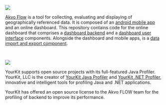 <img src="https://raw.githubusercontent.com/akvo/akvo-web/develop/code/wp-content/themes/Akvo-responsive/images/flow60px.png" />

[Akvo Flow](http://akvo.org/products/akvoflow/) is a tool for collecting, evaluating and displaying of geographically referenced data. It is composed of an [android mobile app](https://github.com/akvo/akvo-flow-mobile/) and an online dashboard. This repository contains code for the online dashboard that comprises a [dashboard backend](https://github.com/akvo/akvo-flow/tree/master/GAE) and a [dashboard user interface](https://github.com/akvo/akvo-flow/tree/master/Dashboard) components.  Alongside the dashboard and mobile apps, is a [data import and export component](https://github.com/akvo/akvo-flow-services).

<p>&nbsp;</p>

<img src="http://www.yourkit.com/images/yklogo.png" />

YourKit supports open source projects with its full-featured Java Profiler.
YourKit, LLC is the creator of <a href="http://www.yourkit.com/java/profiler/index.jsp">YourKit Java Profiler</a>
and <a href="http://www.yourkit.com/.net/profiler/index.jsp">YourKit .NET Profiler</a>,
innovative and intelligent tools for profiling Java and .NET applications.

YourKit has offered an open source license to the Akvo FLOW team for the profiling of backend to improve its performance.
